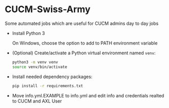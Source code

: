 # CUCM-Swiss-Army
Some automated jobs which are useful for CUCM admins day to day jobs

* Install Python 3

    On Windows, choose the option to add to PATH environment variable

* (Optional) Create/activate a Python virtual environment named `venv`:

    ```bash
    python3 -m venv venv
    source venv/bin/activate
    ```
* Install needed dependency packages:

    ```bash
    pip install -r requirements.txt
    ```

* Move info.yml.EXAMPLE to info.yml and edit info and credentials realted to CUCM and AXL User
